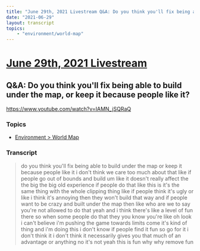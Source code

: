 ```yaml
---
title: "June 29th, 2021 Livestream Q&A: Do you think you'll fix being able to build under the map, or keep it because people like it?"
date: "2021-06-29"
layout: transcript
topics:
    - "environment/world-map"
---
```

# [June 29th, 2021 Livestream](../2021-06-29.md)
## Q&A: Do you think you'll fix being able to build under the map, or keep it because people like it?
https://www.youtube.com/watch?v=IAMN_jSQRaQ

### Topics
* [Environment > World Map](../topics/environment/world-map.md)

### Transcript

> do you think you'll fix being able to build under the map or keep it because people like it i don't think we care too much about that like if people go out of bounds and build um like it doesn't really affect the the big the big old experience if people do that like this is it's the same thing with the whole clipping thing like if people think it's ugly or like i think it's annoying then they won't build that way and if people want to be crazy and built under the map then like who are we to say you're not allowed to do that yeah and i think there's like a level of fun there so when some people do that they you know you're like oh look i can't believe i'm pushing the game towards limits come it's kind of thing and i'm doing this i don't know if people find it fun so go for it i don't think it i don't think it necessarily gives you that much of an advantage or anything no it's not yeah this is fun why why remove fun
